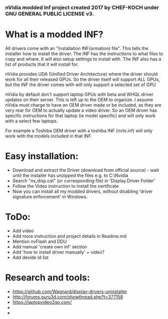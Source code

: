 ### nVidia modded Inf project created 2017 by CHEF-KOCH under GNU GENERAL PUBLIC LICENSE v3.


What is a modded INF?
===================

All drivers come with an "Installation INF(ormation) file". This tells the installer how to install the driver. The INF has the instructions to what files to copy and where. It will also setup settings to install with. The INF also has a list of products that it will install for.

nVidia provides UDA (Unified Driver Architecture) where the driver should work for all their released GPUs. So the driver itself will support ALL GPUs, but the INF the driver comes with will only support a selected set of GPU

nVidia by default don't support laptop GPUs with beta and WHQL driver updates on their server. This is left up to the OEM to organize. I assume nVidia must charge to have an OEM driver made or be included, as they are very rear for OEM to actually update a video driver. So an OEM driver has specific instructions for that laptop (ie model specific) and will only work with a select few laptops.

For example a Toshiba OEM driver with a toshiba INF (nvts.inf) will only work with the models included in that INF.




Easy installation:
===================


* Download and extract the Driver (download from official source) - wait until the installer has unzipped the files e.g. to C:\Nvidia
* Search "nv_disp.cat" (or corresponding file) in 'Display.Driver Folder'
* Follow the Video instruction to install the certificate
* Now you can install all my modded drivers, without disabling 'driver signature enforcement' in Windows.



ToDo:
======


* Add video
* Add more instruction and project details in Readme.md 
* Mention nvFlash and DDU
* Add manual 'create own inf' section
* Add 'how to install driver manually' + video?
* Add devide Id list



Research and tools:
===================

* https://github.com/Wagnard/display-drivers-uninstaller
* http://forums.guru3d.com/showthread.php?t=377158
* https://laptopvideo2go.com/
* 
* 